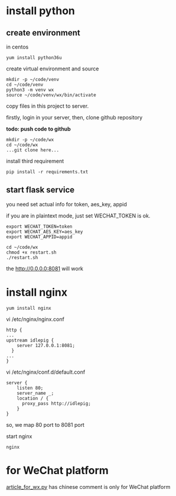 

# install python


## create environment

in centos

```shell
yum install python36u
```

create virtual environment and source

```shell
mkdir -p ~/code/venv
cd ~/code/venv
python3 -m venv wx
source ~/code/venv/wx/bin/activate
```

copy files in this project to server.

firstly, login in your server, then, clone github repository

**todo: push code to github**

```shell
mkdir -p ~/code/wx
cd ~/code/wx
...git clone here...
```

install third requirement
```shell
pip install -r requirements.txt
```

## start flask service

you need set actual info for token, aes_key, appid

if you are in plaintext mode, just set WECHAT_TOKEN is ok.

```shell
export WECHAT_TOKEN=token
export WECHAT_AES_KEY=aes_key
export WECHAT_APPID=appid
```

```shell
cd ~/code/wx
chmod +x restart.sh
./restart.sh
```

the http://0.0.0.0:8081 will work

# install nginx


```shell
yum install nginx
```

vi /etc/nginx/nginx.conf

```shell
http {
...
upstream idlepig {
    server 127.0.0.1:8081;
  }
...
}
```

vi /etc/nginx/conf.d/default.conf

```shell
server {
    listen 80;
    server_name _;
    location / {
      proxy_pass http://idlepig;
    }
}
```

so, we map 80 port to 8081 port

start nginx

```shell
nginx
```

# for WeChat platform

[article_for_wx.py](article_for_wx.py) has chinese comment is only for WeChat platform